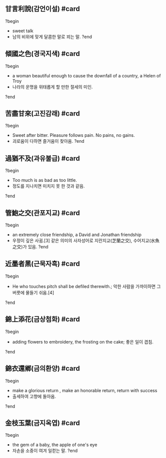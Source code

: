 ## 甘言利說(감언이설) #card
?begin
- sweet talk
- 남의 비위에 맞게 달콤한 말로 꾀는 말.
?end


## 傾國之色(경국지색) #card
?begin
- a woman beautiful enough to cause the downfall of a country, a Helen of Troy
- 나라의 운명을 위태롭게 할 만한 절세의 미인.
<!--SR:!2025-12-24,147,230-->
?end


## 苦盡甘來(고진감래) #card
?begin
- Sweet after bitter. Pleasure follows pain. No pains, no gains.
- 괴로움이 다하면 즐거움이 찾아옴.
?end


## 過猶不及(과유불급) #card
?begin
- Too much is as bad as too little.
- 정도를 지나치면 미치지 못 한 것과 같음.
<!--SR:!2025-09-07,102,290-->
?end


## 管鮑之交(관포지교) #card
?begin
- an extremely close friendship, a David and Jonathan friendship
- 우정이 깊은 사귐.[3] 같은 의미의 사자성어로 지란지교(芝蘭之交), 수어지교(水魚之交)가 있음.
?end


## 近墨者黑(근묵자흑) #card
?begin
- He who touches pitch shall be defiled therewith.; 악한 사람을 가까이하면 그 버릇에 물들기 쉬움.[4]
<!--SR:!2025-11-12,120,250-->
?end


## 錦上添花(금상첨화) #card
?begin
- adding flowers to embroidery, the frosting on the cake; 좋은 일이 겹침.
<!--SR:!2025-07-29,13,232-->
?end


## 錦衣還鄕(금의환양) #card
?begin
- make a glorious return , make an honorable return, return with success
- 출세하여 고향에 돌아옴.
<!--SR:!2025-09-07,49,252-->
?end


## 金枝玉葉(금지옥엽) #card
?begin
- the gem of a baby, the apple of one's eye
- 자손을 소중이 여겨 일컫는 말.
?end
